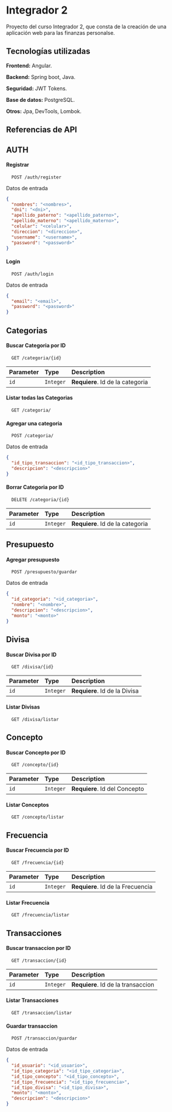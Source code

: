 
# Integrador 2

Proyecto del curso Integrador 2, que consta de la creación de una aplicación web para las finanzas personalse.



## Tecnologías utilizadas

**Frontend:** Angular.

**Backend:** Spring boot, Java.

**Seguridad:** JWT Tokens.

**Base de datos:** PostgreSQL.

**Otros:** Jpa, DevTools, Lombok.
 


## Referencias de API

## AUTH

#### Registrar

```http
  POST /auth/register
```
Datos de entrada

```json
{
  "nombres": "<nombres>",
  "dni": "<dni>", 
  "apellido_paterno": "<apellido_paterno>",
  "apellido_materno": "<apellido_materno>",
  "celular": "<celular>", 
  "direccion": "<direccion>",
  "username": "<username>", 
  "password": "<password>"
}
```


#### Login

```http
  POST /auth/login
```

Datos de entrada
```json
{
  "email": "<email>",
  "password": "<password>"
}
```
## Categorias

#### Buscar Categoria por ID

```http
  GET /categoria/{id}
```

| Parameter | Type     | Description                       |
| :-------- | :------- | :-------------------------------- |
| `id`      | `Integer` | **Requiere**. Id de la categoria |


#### Listar todas las Categorias

```http
  GET /categoria/
```

#### Agregar una categoria

```http
  POST /categoria/
```

Datos de entrada

```json
{
  "id_tipo_transaccion": "<id_tipo_transaccion>",
  "descripcion": "<descripcion>"
}
```

#### Borrar Categoria por ID

```http
  DELETE /categoria/{id}
```

| Parameter | Type     | Description                       |
| :-------- | :------- | :-------------------------------- |
| `id`      | `Integer` | **Requiere**. Id de la categoria |

## Presupuesto

#### Agregar presupuesto

```http
  POST /presupuesto/guardar
```

Datos de entrada
```json
{
  "id_categoria": "<id_categoria>",
  "nombre": "<nombre>",
  "descripcion": "<descripcion>",
  "monto": "<monto>"
}
```

## Divisa

#### Buscar Divisa por ID

```http
  GET /divisa/{id}
```

| Parameter | Type     | Description                       |
| :-------- | :------- | :-------------------------------- |
| `id`      | `Integer` | **Requiere**. Id de la Divisa |


#### Listar Divisas
```http
  GET /divisa/listar
```

## Concepto

#### Buscar Concepto por ID

```http
  GET /concepto/{id}
```

| Parameter | Type     | Description                       |
| :-------- | :------- | :-------------------------------- |
| `id`      | `Integer` | **Requiere**. Id del Concepto |


#### Listar Conceptos
```http
  GET /concepto/listar
```

## Frecuencia

#### Buscar Frecuencia por ID

```http
  GET /frecuencia/{id}
```

| Parameter | Type     | Description                       |
| :-------- | :------- | :-------------------------------- |
| `id`      | `Integer` | **Requiere**. Id de la Frecuencia |


#### Listar Frecuencia
```http
  GET /frecuencia/listar
```

## Transacciones

#### Buscar transaccion por ID

```http
  GET /transaccion/{id}
```

| Parameter | Type     | Description                       |
| :-------- | :------- | :-------------------------------- |
| `id`      | `Integer` | **Requiere**. Id de la transaccion |


#### Listar Transacciones
```http
  GET /transaccion/listar
```

#### Guardar transaccion

```http
  POST /transaccion/guardar
```

Datos de entrada
```json
{
  "id_usuario": "<id_usuario>",
  "id_tipo_categoria": "<id_tipo_categoria>",
  "id_tipo_concepto": "<id_tipo_concepto>",
  "id_tipo_frecuencia": "<id_tipo_frecuencia>",
  "id_tipo_divisa": "<id_tipo_divisa>",
  "monto": "<monto>",
  "descripcion": "<descripcion>"
}
```